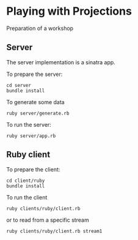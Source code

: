 # Playing with Projections
Preparation of a workshop

## Server
The server implementation is a sinatra app.

To prepare the server:
```
cd server
bundle install
```

To generate some data
```
ruby server/generate.rb
```

To run the server:
```
ruby server/app.rb
```

## Ruby client
To prepare the client:
```
cd client/ruby
bundle install
```

To run the client
```
ruby clients/ruby/client.rb
```
or to read from a specific stream
```
ruby clients/ruby/client.rb stream1
```
